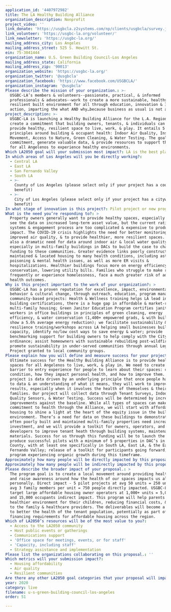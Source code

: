 ```yaml
---
application_id: '4407972982'
title: The LA Healthy Building Alliance
organization_description: Nonprofit
project_video: ''
link_donate: 'https://usgbcla.z2systems.com/np/clients/usgbcla/survey.jsp?surveyId=6&'
link_volunteer: 'https://usgbc-la.org/volunteer/'
link_newsletter: 'https://usgbc-la.org/'
mailing_address_city: Los Angeles
mailing_address_street: 525 S. Hewitt St.
ein: 75-3041444
organization_name: U.S. Green Building Council-Los Angeles
mailing_address_state: California
mailing_address_zip: '90013'
organization_website: 'https://usgbc-la.org/'
organization_twitter: '@usgbcla'
organization_facebook: 'https://www.facebook.com/USGBCLA/'
organization_instagram: '@usgbcla'
Please describe the mission of your organization.: >-
  USGBC-LA’s members & volunteers--passionate, practical, & informed
  professionals & advocates--work to create a more sustainable, healthy &
  resilient built environment for all through education, innovation & impactful
  action, imparting the what AND why…because business as usual is not an option.
project_description: >-
  USGBC-LA is launching a Healthy Building Alliance for the L.A. Region to
  create a commitment that building owners, tenants, & individuals can make to
  provide healthy, resilient space to live, work, & play. It entails 5 simple
  principles around building & occupant health: Indoor Air Quality, Inspire
  Movement, Access to Nature, Green Cleaning, & Water Testing. The goal: create
  commitment, generate valuable data, & provide resources to support the journey
  for all Angelenos to experience healthy environments.
Which LA2050 goal will your submission most impact?: LA is the best place to LIVE
In which areas of Los Angeles will you be directly working?:
  - Central LA
  - East LA
  - San Fernando Valley
  - South LA
  - >-
    County of Los Angeles (please select only if your project has a countywide
    benefit)
  - >-
    City of Los Angeles (please select only if your project has a citywide
    benefit)
In what stage of innovation is this project?: Pilot project or new program (testing or implementing a new idea)
What is the need you’re responding to?: >
  Property owners generally want to provide healthy spaces, especially when they
  see the data on increased long-term asset value, but the current rating
  systems & engagement process are too complicated & expensive to produce scaled
  impact. The COVID-19 crisis highlights the need for better monitoring systems,
  improved air quality, & to provide healthier, more resilient spaces. There is
  also a dramatic need for data around indoor air & local water quality,
  especially in multi-family buildings in DACs to build the case to channel
  funding to these communities. Greater evidence links poorly constructed,
  maintained & located housing to many health conditions, including asthma, lead
  poisoning & mental health issues, as well as more ER visits &
  hospitalizations. Healthier buildings focus more on energy efficiency & water
  conservation, lowering utility bills. Families who struggle to make rent, move
  frequently or experience homelessness, face a much greater risk of adverse
  health outcomes. 
Why is this project important to the work of your organization?: >
  USGBC-LA has a proven reputation for excellence, impact, environmental
  behavior & cultural change, through outreach, education, program management, &
  community-based projects: Health & Wellness training helps LA lead in healthy
  building certifications, there is a huge gap in affordable & market-rate
  multi-family housing; Green Janitor Education Program certifies janitorial
  workers in office buildings in principles of green cleaning, energy
  efficiency, & water conservation (1,400+ empowered grads, & with buildings
  show a 5.6% average energy reduction); we facilitate sustainability &
  resilience training/workshops across LA helping small businesses build
  capacity, identify no/low cost ways to save energy & water; provide
  benchmarking support for building owners to help comply with the City’s EBEWE
  ordinance; assist homeowners with sustainable rebuilding post-wildfires; &
  promote sustainability in under-served communities through annual Legacy
  Project granted to local community groups.
Please explain how you will define and measure success for your project.: >
  Ultimate success for the Healthy Building Alliance is to provide healthy
  spaces for all Angelenos to live, work, & play in. We need to create a low
  barrier to entry experience for people to learn about their spaces: current
  condition, how they impact personal health, and how to improve them. Our
  project is data driven by an underlying principle that once people have access
  to data & an understanding of what it means, they will work to improve the
  results, especially when it involves the health of themselves & their
  families. Our project will collect data through Tenant Surveys, Indoor Air
  Quality Sensors, & Water Testing. Success will be determined by incremental
  improvements against the baseline. While all types of spaces can make a
  commitment to health through the Alliance, we will start with affordable
  housing to shine a light at the heart of the equity issue in the built
  environment. There’s a need for data on these buildings to demonstrate that
  often poorly built and maintained multi-family properties need increased
  investment, and we will provide a toolkit for owners, operators, and
  developers to improve tenant heath through building systems, maintenance, and
  materials. Success for us through this funding will be to launch the program;
  produce successful pilots with a minimum of 5 properties in DAC’s in LA
  County, with at least one specifically in South LA, East LA, & the Eastern San
  Fernando Valley; release of a toolkit for participants going forward; & the
  program experiencing organic growth during this timeframe. 
Approximately how many people will be directly impacted by this proposal?: '750'
Approximately how many people will be indirectly impacted by this proposal?: '15000'
Please describe the broader impact of your proposal.: >
  The program goal is to create a local movement around providing healthy space
  and raise awareness around how the health of our spaces impacts us all
  personally. Direct impact - 5 pilot projects at avg 50 units = 250 units at
  avg 3 family members per unit = 750 people directly impacted. USGBC-LA will
  target large affordable housing owner operators at 1,000+ units = 5,000 units
  and 15,000 occupants indirect impact. This program will help parents provide a
  healthier environment for their children, reducing financial costs, & burden
  to the family & healthcare providers. The deliverables will become a toolkit
  to better the health of the tenant population, potentially as part of
  financing requirements for affordable housing across the region. 
Which of LA2050’s resources will be of the most value to you?:
  - Access to the LA2050 community
  - Host public events or gatherings
  - Communications support
  - 'Office space for meetings, events, or for staff'
  - 'Capacity, including staff'
  - Strategy assistance and implementation
Please list the organizations collaborating on this proposal.: ''
Which metrics will your submission impact?:
  - Housing affordability
  - Air quality
  - Resilient communities
Are there any other LA2050 goal categories that your proposal will impact?: []
year: 2020
category: live
filename: u-s-green-building-council-los-angeles
order: 51

---
```

